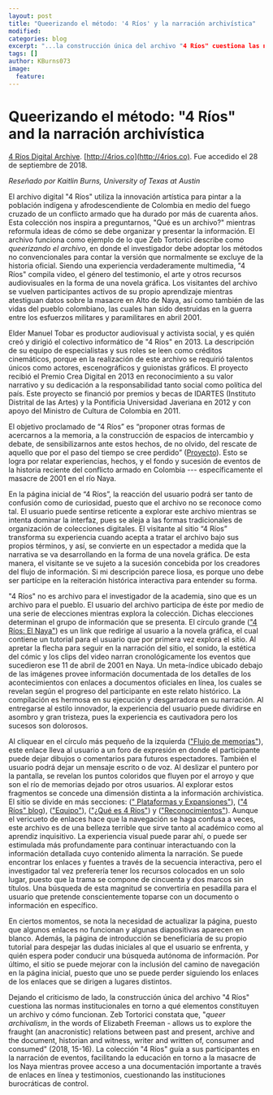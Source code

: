 ```yaml
---
layout: post
title: "Queerizando el método: '4 Ríos' y la narración archivística"
modified:
categories: blog
excerpt: "...la construcción única del archivo "4 Ríos" cuestiona las normas institucionalizadas en torno a qué elementos constituyen un archivo y cómo funcionan."
tags: []
author: KBurns073
image:
  feature:
---
```


# Queerizando el método: "4 Ríos" and la narración archivística

[4 Ríos Digital Archive](http://4rios.co). [http://4rios.co](http://4rios.co). Fue accedido el 28 de septiembre de 2018. 

*Reseñado por Kaitlin Burns, University of Texas at Austin*

El archivo digital "4 Ríos" utiliza la innovación artística para pintar a la población indígena y afrodescendiente de Colombia en medio del fuego cruzado de un conflicto armado que ha durado por más de cuarenta años. Esta colección nos inspira a preguntarnos, "Qué es un archivo?" mientras reformula ideas de cómo se debe organizar y presentar la información. El archivo funciona como ejemplo de lo que Zeb Tortorici describe como *queerizando el archivo*, en donde el investigador debe adoptar los métodos no convencionales para contar la versión que normalmente se excluye de la historia oficial. Siendo una experiencia verdaderamente multimedia, "4 Ríos" compila video, el género del testimonio, el arte y otros recursos audiovisuales en la forma de una novela gráfica. Los visitantes del archivo se vuelven participantes activos de su propio aprendizaje mientras atestiguan datos sobre la masacre en Alto de Naya, así como también de las vidas del pueblo colombiano, las cuales han sido destruidas en la guerra entre los esfuerzos militares y paramilitares en abril 2001.

Elder Manuel Tobar es productor audiovisual y activista social, y es quién creó y dirigió el colectivo informático de "4 Ríos" en 2013. La descripción de su equipo de especialistas y sus roles se leen como créditos cinemáticos, porque en la realización de este archivo se requirió talentos únicos como actores, escenográficos y guionistas gráficos. El proyecto recibió el Premio Crea Digital en 2013 en reconocimiento a su valor narrativo y su dedicación a la responsabilidad tanto social como política del país. Este proyecto se financió por premios y becas de IDARTES (Instituto Distrital de las Artes) y la Pontificia Universidad Javeriana en 2012 y con apoyo del Ministro de Cultura de Colombia en 2011.

El objetivo proclamado de “4 Ríos” es “proponer otras formas de acercarnos a la memoria, a la construcción de espacios de intercambio y debate, de sensibilizarnos ante estos hechos, de no olvido, del rescate de aquello que por el paso del tiempo se cree perdido” ([Proyecto](http://4rios.co/blog/proyecto/)). Esto se logra por relatar experiencias, hechos, y el fondo y sucesión de eventos de la historia reciente del conflicto armado en Colombia --- específicamente el masacre de 2001 en el río Naya.

En la página inicial de “4 Ríos”, la reacción del usuario podrá ser tanto de confusión como de curiosidad, puesto que el archivo no se reconoce como tal. El usuario puede sentirse reticente a explorar este archivo mientras se intenta dominar la interfaz, pues se aleja a las formas tradicionales de organización de colecciones digitales. El visitante al sitio “4 Ríos” transforma su experiencia cuando acepta a tratar el archivo bajo sus propios términos, y así, se convierte en un espectador a medida que la narrativa se va desarrollando en la forma de una novela gráfica. De esta manera, el visitante se ve sujeto a la sucesión concebida por los creadores del flujo de información. Si mi descripción parece liosa, es porque uno debe ser partícipe en la reiteración histórica interactiva para entender su forma. 

"4 Ríos" no es archivo para el investigador de la academia, sino que es un archivo para el pueblo. El usuario del archivo participa de éste por medio de una serie de elecciones mientras explora la colección. Dichas elecciones determinan el grupo de información que se presenta. El círculo grande (["4 Ríos: El Naya"](http://4rios.co/elnaya)) es un link que redirige al usuario a la novela gráfica, el cual contiene un tutorial para el usuario que por primera vez explora el sitio. Al apretar la flecha para seguir en la narración del sitio, el sonido, la estética del cómic y los clips del video narran cronológicamente los eventos que sucedieron ese 11 de abril de 2001 en Naya. Un meta-índice ubicado debajo de las imágenes provee información documentada de los detalles de los acontecimientos con enlaces a documentos oficiales en línea, los cuales se revelan según el progreso del participante en este relato histórico. La compilación es hermosa en su ejecución y desgarradora en su narración. Al entregarse al estilo innovador, la experiencia del usuario puede dividirse en asombro y gran tristeza, pues la experiencia es cautivadora pero los sucesos son dolorosos.

Al cliquear en el círculo más pequeño de la izquierda (["Flujo de memorias"](http://4rios.co/elnaya/flujo)), este enlace lleva al usuario a un foro de expresión en donde el participante puede dejar dibujos o comentarios para futuros espectadores. También el usuario podrá dejar un mensaje escrito o de voz. Al deslizar el puntero por la pantalla, se revelan los puntos coloridos que fluyen por el arroyo y que son el río de memorias dejado por otros usuarios. Al explorar estos fragmentos se concede una dimensión distinta a la información archivística. El sitio se divide en más secciones: ([" Plataformas y Expansiones"](http://4rios.co/blog/expansiones-y-plataformas/)), (["4 Ríos" blog](http://4rios.co/blog)), (["Equipo"](http://4rios.co/blog/equipo)), (["¿Qué es 4 Ríos"](http://4rios.co/blog/proyecto)) y (["Reconocimientos"](http://4rios.co/blog/reconocimientos)). Aunque el vericueto de enlaces hace que la navegación se haga confusa a veces, este archivo es de una belleza terrible que sirve tanto al académico como al aprendiz inquisitivo. La experiencia visual puede parar ahí, o puede ser estimulada más profundamente para continuar interactuando con la información detallada cuyo contenido alimenta la narración. Se puede encontrar los enlaces y fuentes a través de la secuencia interactiva, pero el investigador tal vez preferería tener los recursos colocados en un solo lugar, puesto que la trama se compone de cincuenta y dos marcos sin títulos. Una búsqueda de esta magnitud se convertiría en pesadilla para el usuario que pretende conscientemente toparse con un documento o información en específico.

En ciertos momentos, se nota la necesidad de actualizar la página, puesto que algunos enlaces no funcionan y algunas diapositivas aparecen en blanco. Además, la página de introducción se beneficiaría de su propio tutorial para despejar las dudas iniciales al que el usuario se enfrenta, y quién espera poder conducir una búsqueda autónoma de información. Por último, el sitio se puede mejorar con la inclusión del camino de navegación en la página inicial, puesto que uno se puede perder siguiendo los enlaces de los enlaces que se dirigen a lugares distintos.

Dejando el criticismo de lado, la construcción única del archivo "4 Ríos" cuestiona las normas institucionales en torno a qué elementos constituyen un archivo y cómo funcionan. Zeb Tortorici constata que, "*queer archivalism*, in the words of Elizabeth Freeman - allows us to explore the fraught (an anacronistic) relations between past and present, archive and the document, historian and witness, writer and written of, consumer and consumed" (2018, 15-16). La colección "4 Ríos" guía a sus participantes en la narración de eventos, facilitando la educación en torno a la masacre de los Naya mientras provee acceso a una documentación importante a través de enlaces en línea y testimonios, cuestionando las instituciones burocráticas de control.
